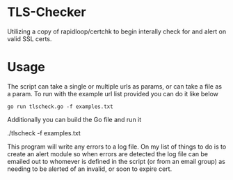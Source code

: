 # TLS-Checker
Utilizing a copy of rapidloop/certchk to begin interally check for and alert on valid SSL certs. 

# Usage
The script can take a single or multiple urls as params, or can take a file as a param. To run with the example url list provided you can do it like below

`go run tlscheck.go -f examples.txt`

<p>Additionally you can build the Go file and run it</p>
./tlscheck -f examples.txt 
<p></p>
This program will write any errors to a log file. On my list of things to do is to create an alert module so when errors are detected the log file can be emailed out to whomever is defined in the script (or from an email group) as needing to be alerted of an invalid, or soon to expire cert. 
